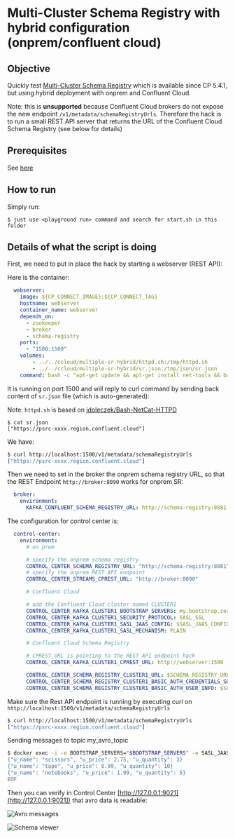 # Multi-Cluster Schema Registry with hybrid configuration (onprem/confluent cloud)

## Objective

Quickly test [Multi-Cluster Schema Registry](https://docs.confluent.io/current/control-center/topics/schema.html#enabling-multi-cluster-sr) which is available since CP 5.4.1, but using hybrid deployment with onprem and Confluent Cloud.

Note: this is **unsupported** because Confluent Cloud brokers do not expose the new endpoint `/v1/metadata/schemaRegistryUrls`. Therefore the hack is to run a small REST API server that returns the URL of the Confluent Cloud Schema Registry (see below for details)

## Prerequisites

See [here](https://kafka-docker-playground.io/#/how-to-use?id=%f0%9f%8c%a4%ef%b8%8f-confluent-cloud-examples)

## How to run

Simply run:

```
$ just use <playground run> command and search for start.sh in this folder
```

## Details of what the script is doing

First, we need to put in place the hack by starting a webserver (REST API):

Here is the container:

```yml
  webserver:
    image: ${CP_CONNECT_IMAGE}:${CP_CONNECT_TAG}
    hostname: webserver
    container_name: webserver
    depends_on:
      - zookeeper
      - broker
      - schema-registry
    ports:
      - "1500:1500"
    volumes:
        - ../../ccloud/multiple-sr-hybrid/httpd.sh:/tmp/httpd.sh
        - ../../ccloud/multiple-sr-hybrid/sr.json:/tmp/json/sr.json
    command: bash -c "apt-get update && apt-get install net-tools && bash /tmp/httpd.sh 1500 /tmp/json/ & sleep 5 && tail -F /dev/null"
```

It is running on port 1500 and will reply to curl command by sending back content of `sr.json` file (which is auto-generated):

Note: `httpd.sh` is based on [jdoleczek/Bash-NetCat-HTTPD](https://github.com/jdoleczek/Bash-NetCat-HTTPD)

```
$ cat sr.json
["https://psrc-xxxx.region.confluent.cloud"]
```

We have:

```bash
$ curl http://localhost:1500/v1/metadata/schemaRegistryUrls
["https://psrc-xxxx.region.confluent.cloud"]
```

Then we need to set in the broker the onprem schema registry URL, so that the REST Endpoint `http://broker:8090` works for onprem SR:

```yml
  broker:
    environment:
      KAFKA_CONFLUENT_SCHEMA_REGISTRY_URL: http://schema-registry:8081
```

The configuration for control center is:

```yml
  control-center:
    environment:
      # on prem

      # specify the onprem schema registry
      CONTROL_CENTER_SCHEMA_REGISTRY_URL: "http://schema-registry:8081"
      # specify the onprem REST API endpoint
      CONTROL_CENTER_STREAMS_CPREST_URL: "http://broker:8090"

      # Confluent Cloud

      # add the Confluent Cloud cluster named CLUSTER1
      CONTROL_CENTER_KAFKA_CLUSTER1_BOOTSTRAP_SERVERS: my.bootstrap.server.confluent.cloud:9092
      CONTROL_CENTER_KAFKA_CLUSTER1_SECURITY_PROTOCOL: SASL_SSL
      CONTROL_CENTER_KAFKA_CLUSTER1_SASL_JAAS_CONFIG: $SASL_JAAS_CONFIG
      CONTROL_CENTER_KAFKA_CLUSTER1_SASL_MECHANISM: PLAIN

      # Confluent Cloud Schema Registry

      # CPREST_URL is pointing to the REST API endpoint hack
      CONTROL_CENTER_KAFKA_CLUSTER1_CPREST_URL: http://webserver:1500

      CONTROL_CENTER_SCHEMA_REGISTRY_CLUSTER1_URL: $SCHEMA_REGISTRY_URL
      CONTROL_CENTER_SCHEMA_REGISTRY_CLUSTER1_BASIC_AUTH_CREDENTIALS_SOURCE: USER_INFO
      CONTROL_CENTER_SCHEMA_REGISTRY_CLUSTER1_BASIC_AUTH_USER_INFO: $SCHEMA_REGISTRY_BASIC_AUTH_USER_INFO
```

Make sure the Rest API endpoint is running by executing curl on `http://localhost:1500/v1/metadata/schemaRegistryUrls`

```bash
$ curl http://localhost:1500/v1/metadata/schemaRegistryUrls
["https://psrc-xxxx.region.confluent.cloud"]
```

Sending messages to topic my_avro_topic

```bash
$ docker exec -i -e BOOTSTRAP_SERVERS="$BOOTSTRAP_SERVERS" -e SASL_JAAS_CONFIG="$SASL_JAAS_CONFIG" -e SCHEMA_REGISTRY_BASIC_AUTH_USER_INFO="$SCHEMA_REGISTRY_BASIC_AUTH_USER_INFO" -e SCHEMA_REGISTRY_URL="$SCHEMA_REGISTRY_URL" connect kafka-avro-console-producer --broker-list $BOOTSTRAP_SERVERS --producer-property ssl.endpoint.identification.algorithm=https --producer-property sasl.mechanism=PLAIN --producer-property security.protocol=SASL_SSL --producer-property sasl.jaas.config="$SASL_JAAS_CONFIG" --property basic.auth.credentials.source=USER_INFO --property schema.registry.basic.auth.user.info="$SCHEMA_REGISTRY_BASIC_AUTH_USER_INFO" --property schema.registry.url=$SCHEMA_REGISTRY_URL --topic my_avro_topic --property value.schema='{"type":"record","name":"myrecord","fields":[{"name":"u_name","type":"string"},{"name":"u_price", "type": "float"}, {"name":"u_quantity", "type": "int"}]}' << EOF
{"u_name": "scissors", "u_price": 2.75, "u_quantity": 3}
{"u_name": "tape", "u_price": 0.99, "u_quantity": 10}
{"u_name": "notebooks", "u_price": 1.99, "u_quantity": 5}
EOF
```

Then you can verify in Control Center [http://127.0.0.1:9021](http://127.0.0.1:9021]) that avro data is readable:

![Avro messages](Screenshot1.png)

![Schema viewer](Screenshot2.png)